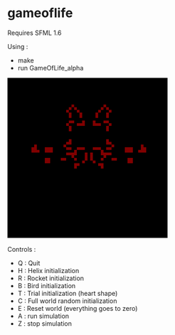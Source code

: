 # gameoflife

Requires SFML 1.6

Using :
- make
- run GameOfLife_alpha

![GoL](/gameoflife.png?raw=true)

Controls :
- Q : Quit
- H : Helix initialization
- R : Rocket initialization
- B : Bird initialization
- T : Trial initialization (heart shape)
- C : Full world random initialization
- E : Reset world (everything goes to zero)
- A : run simulation
- Z : stop simulation
